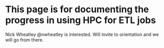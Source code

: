 # This page is for documenting the progress in using HPC for ETL jobs

Nick Wheatley @nwheatley is interested. Will invite to orientation and we will go from there.

